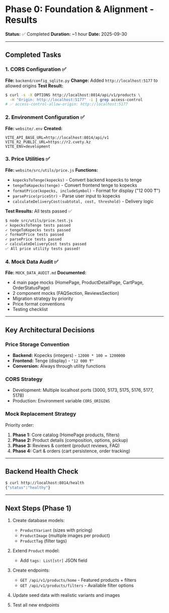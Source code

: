 # Phase 0: Foundation & Alignment - Results

**Status:** ✅ Completed
**Duration:** ~1 hour
**Date:** 2025-09-30

---

## **Completed Tasks**

### 1. CORS Configuration ✅
**File:** `backend/config_sqlite.py`
**Change:** Added `http://localhost:5177` to allowed origins
**Test Result:**
```bash
$ curl -s -X OPTIONS http://localhost:8014/api/v1/products \
  -H "Origin: http://localhost:5177" -i | grep access-control
# ✅ access-control-allow-origin: http://localhost:5177
```

### 2. Environment Configuration ✅
**File:** `website/.env`
**Created:**
```env
VITE_API_BASE_URL=http://localhost:8014/api/v1
VITE_R2_PUBLIC_URL=https://r2.cvety.kz
VITE_ENV=development
```

### 3. Price Utilities ✅
**File:** `website/src/utils/price.js`
**Functions:**
- `kopecksToTenge(kopecks)` - Convert backend kopecks to tenge
- `tengeToKopecks(tenge)` - Convert frontend tenge to kopecks
- `formatPrice(kopecks, includeSymbol)` - Format for display ("12 000 ₸")
- `parsePrice(priceStr)` - Parse user input to kopecks
- `calculateDeliveryCost(subtotal, cost, threshold)` - Delivery logic

**Test Results:** All tests passed ✅
```bash
$ node src/utils/price.test.js
✓ kopecksToTenge tests passed
✓ tengeToKopecks tests passed
✓ formatPrice tests passed
✓ parsePrice tests passed
✓ calculateDeliveryCost tests passed
✅ All price utility tests passed!
```

### 4. Mock Data Audit ✅
**File:** `MOCK_DATA_AUDIT.md`
**Documented:**
- 4 main page mocks (HomePage, ProductDetailPage, CartPage, OrderStatusPage)
- 2 component mocks (FAQSection, ReviewsSection)
- Migration strategy by priority
- Price format conventions
- Testing checklist

---

## **Key Architectural Decisions**

### Price Storage Convention
- **Backend:** Kopecks (integers) - `12000 * 100 = 1200000`
- **Frontend:** Tenge (display) - `"12 000 ₸"`
- **Conversion:** Always through utility functions

### CORS Strategy
- Development: Multiple localhost ports (3000, 5173, 5175, 5176, 5177, 5178)
- Production: Environment variable `CORS_ORIGINS`

### Mock Replacement Strategy
Priority order:
1. **Phase 1:** Core catalog (HomePage products, filters)
2. **Phase 2:** Product details (composition, options, pickup)
3. **Phase 3:** Reviews & content (product reviews, FAQ)
4. **Phase 4:** Cart & orders (cart persistence, order tracking)

---

## **Backend Health Check**

```bash
$ curl http://localhost:8014/health
{"status":"healthy"}
```

---

## **Next Steps (Phase 1)**

1. Create database models:
   - `ProductVariant` (sizes with pricing)
   - `ProductImage` (multiple images per product)
   - `ProductTag` (filter tags)

2. Extend `Product` model:
   - Add `tags: List[str]` JSON field

3. Create endpoints:
   - `GET /api/v1/products/home` - Featured products + filters
   - `GET /api/v1/products/filters` - Available filter options

4. Update seed data with realistic variants and images

5. Test all new endpoints